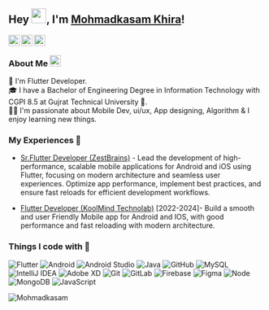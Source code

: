 ## Hey <img src="https://github.com/TheDudeThatCode/TheDudeThatCode/blob/master/Assets/Hi.gif" width="29px">, I'm [Mohmadkasam Khira](https://www.linkedin.com/in/mohmadkasamkhira-7417b4216/)! 

<a href="https://www.linkedin.com/in/mohmadkasamkhira-7417b4216/">
  <img align="left" width="22px" src="https://cdn.jsdelivr.net/npm/simple-icons@v3/icons/linkedin.svg"  />
</a>
<a href="mailto:mohmadkasamkhira@gmail.com">
  <img align="left" width="22px" src="https://cdn.jsdelivr.net/npm/simple-icons@v3/icons/gmail.svg" />
</a>
<a href="https://www.instagram.com/mo_kasam25/" target="_blank">
  <img align="left" width="22px" src="https://cdn.jsdelivr.net/npm/simple-icons@v3/icons/instagram.svg" />
</a>

<br />

### About Me <img src="https://emojis.slackmojis.com/emojis/images/1531849430/4246/blob-sunglasses.gif?1531849430" width="22"/>
💼 I'm Flutter Developer. </br>
🎓 I have a Bachelor of Engineering Degree in Information Technology with CGPI 8.5 at Gujrat Technical University 🏫. </br>
👨‍💻 I'm passionate about Mobile Dev, ui/ux, App designing, Algorithm & I enjoy learning new things. </br>

### My Experiences 🙌
- [Sr.Flutter Developer (ZestBrains)](https://www.zestbrains.com/) - Lead the development of high-performance, scalable mobile applications for Android and iOS using Flutter, focusing on modern architecture and seamless user experiences. Optimize app performance, implement best practices, and ensure fast reloads for efficient development workflows.
  
- [Flutter Developer (KoolMind Technolab)](https://koolmind.in/) [2022-2024]- Build a smooth and user Friendly Mobile app for Android and IOS, with good performance and fast reloading with modern architecture. 


### Things I code with 🚀
![Flutter](https://img.shields.io/badge/-Flutter-02569B?style=flat-square&logo=flutter&logoColor=white)
![Android](http://img.shields.io/badge/-Android-3DDC84?style=flat-square&logo=android&logoColor=white)
![Android Studio](http://img.shields.io/badge/-Android%20Studio-3DDC84?style=flat-square&logo=android-studio&logoColor=white)
![Java](http://img.shields.io/badge/-Java-007396?style=flat-square&logo=java)
![GitHub](https://img.shields.io/badge/-GitHub-181717?style=flat-square&logo=github)
![MySQL](https://img.shields.io/badge/-MySQL-336791?style=flat-square&logo=mysql&logoColor=white)
![IntelliJ IDEA](http://img.shields.io/badge/-IntelliJ%20IDEA-000000?style=flat-square&logo=intellij-idea&logoColor=white)
![Adobe XD](http://img.shields.io/badge/-Abode%20XD-E222AC?style=flat-square&logo=adobe-xd&logoColor=white)
![Git](https://img.shields.io/badge/-Git-%23F05032?style=flat-square&logo=git&logoColor=white)
![GitLab](https://img.shields.io/badge/-GitLab-FCA121?style=flat-square&logo=gitlab&logoColor=white)
![Firebase](https://img.shields.io/badge/-Firebase-FFCA28?style=flat-square&logo=firebase&logoColor=white)
![Figma](https://img.shields.io/badge/-Figma-FFCA28?style=flat-square&logo=figma&logoColor=white)
![Node](http://img.shields.io/badge/-Node-339933?style=flat-square&logo=node.js&logoColor=white)
![MongoDB](http://img.shields.io/badge/-MongoDB-47A248?style=flat-square&logo=mongodb&logoColor=white)
![JavaScript](http://img.shields.io/badge/-JavaScript-F7DF1E?style=flat-square&logo=javascript&logoColor=white)

<p align="left"> <img src="https://komarev.com/ghpvc/?username=kasims07&label=Profile%20views&color=0e75b6&style=flat" alt="Mohmadkasam" /> </p>
